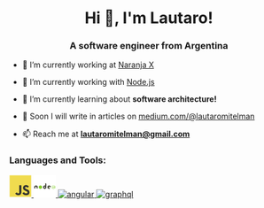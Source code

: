 <h1 align="center">Hi 👋, I'm Lautaro!</h1>
<h3 align="center">A software engineer from Argentina</h3>

- 🔭 I’m currently working at [Naranja X](https://www.naranjax.com/)

- 🔨 I’m currently working with [Node.js](https://nodejs.org/en/)

- 🌱 I’m currently learning about **software architecture!**

- 📝 Soon I will write in articles on [medium.com/@lautaromitelman](medium.com/@lautaromitelman)

- 📫 Reach me at **lautaromitelman@gmail.com**


<h3 align="left">Languages and Tools:</h3>
<p align="left"> 
  <a href="https://developer.mozilla.org/en-US/docs/Web/JavaScript" target="_blank"> 
    <img src="https://raw.githubusercontent.com/devicons/devicon/master/icons/javascript/javascript-original.svg" alt="javascript" width="40" height="40"/> 
  </a> 
  <a href="https://nodejs.org" target="_blank"> 
    <img src="https://raw.githubusercontent.com/devicons/devicon/master/icons/nodejs/nodejs-original-wordmark.svg" alt="nodejs" width="40" height="40"/> 
  </a> 
    <a href="https://angular.io" target="_blank"> 
    <img src="https://angular.io/assets/images/logos/angular/angular.svg" alt="angular" width="40" height="40"/> 
  </a> 
  <a href="https://graphql.org" target="_blank"> 
    <img src="https://www.vectorlogo.zone/logos/graphql/graphql-icon.svg" alt="graphql" width="40" height="40"/> 
  </a> 
</p>
